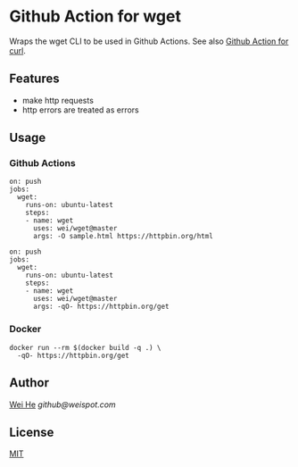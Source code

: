 # Github Action for wget

Wraps the wget CLI to be used in Github Actions. See also [Github Action for curl](https://github.com/marketplace/actions/github-action-for-curl).


## Features
 * make http requests
 * http errors are treated as errors


## Usage

### Github Actions
```
on: push
jobs:
  wget:
    runs-on: ubuntu-latest
    steps:
    - name: wget
      uses: wei/wget@master
      args: -O sample.html https://httpbin.org/html
```

```
on: push
jobs:
  wget:
    runs-on: ubuntu-latest
    steps:
    - name: wget
      uses: wei/wget@master
      args: -qO- https://httpbin.org/get
```

### Docker
```
docker run --rm $(docker build -q .) \
  -qO- https://httpbin.org/get
```


## Author
[Wei He](https://github.com/wei) _github@weispot.com_


## License
[MIT](https://wei.mit-license.org)
